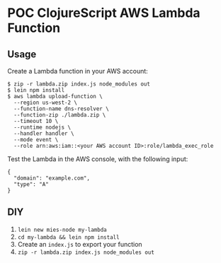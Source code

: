 # POC ClojureScript AWS Lambda Function

## Usage

Create a Lambda function in your AWS account: 

```
$ zip -r lambda.zip index.js node_modules out
$ lein npm install
$ aws lambda upload-function \
  --region us-west-2 \
  --function-name dns-resolver \
  --function-zip ./lambda.zip \
  --timeout 10 \
  --runtime nodejs \
  --handler handler \ 
  --mode event \
  --role arn:aws:iam::<your AWS account ID>:role/lambda_exec_role
```

Test the Lambda in the AWS console, with the following input:

```
{
  "domain": "example.com",
  "type": "A"
}
```

## DIY

1. `lein new mies-node my-lambda`
2. `cd my-lambda && lein npm install`
3. Create an `index.js` to export your function
4. `zip -r lambda.zip index.js node_modules out`
